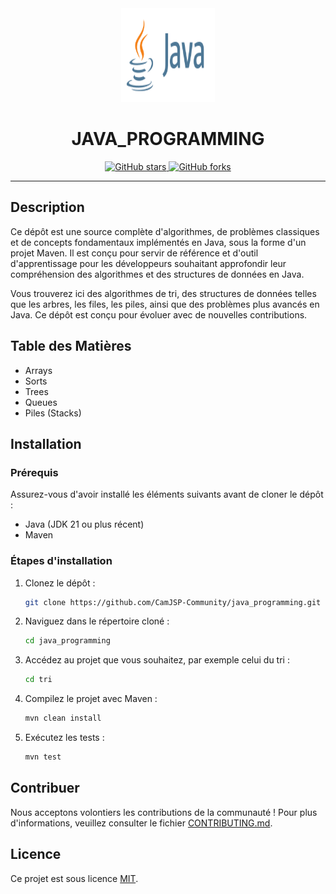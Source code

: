 <!-- Logo -->
<div align="center">
  <img src="./java.svg" alt="Java Logo" width="150" height="150">
</div>

<!-- Title -->
<h1 align="center">JAVA_PROGRAMMING</h1>

<!-- Badges -->
<p align="center">
  <a href="https://github.com/CamJSP-Community/java_programming/stargazers">
    <img src="https://img.shields.io/github/stars/CamJSP-Community/java_programming?style=for-the-badge" alt="GitHub stars">
  </a>
  <a href="https://github.com/CamJSP-Community/java_programming/network/members">
    <img src="https://img.shields.io/github/forks/CamJSP-Community/java_programming?style=for-the-badge" alt="GitHub forks">
  </a>
</p>

---

## Description

Ce dépôt est une source complète d'algorithmes, de problèmes classiques et de concepts fondamentaux implémentés en Java, sous la forme d'un projet Maven. Il est conçu pour servir de référence et d'outil d'apprentissage pour les développeurs souhaitant approfondir leur compréhension des algorithmes et des structures de données en Java.

Vous trouverez ici des algorithmes de tri, des structures de données telles que les arbres, les files, les piles, ainsi que des problèmes plus avancés en Java. Ce dépôt est conçu pour évoluer avec de nouvelles contributions.

## Table des Matières

- Arrays
- Sorts
- Trees
- Queues
- Piles (Stacks)

## Installation

### Prérequis

Assurez-vous d'avoir installé les éléments suivants avant de cloner le dépôt :

- Java (JDK 21 ou plus récent)
- Maven

### Étapes d'installation

1. Clonez le dépôt :
   ```bash
   git clone https://github.com/CamJSP-Community/java_programming.git
   ```

2. Naviguez dans le répertoire cloné :
   ```bash
   cd java_programming
   ```

3. Accédez au projet que vous souhaitez, par exemple celui du tri :
   ```bash
   cd tri
   ```

4. Compilez le projet avec Maven :
   ```bash
   mvn clean install
   ```

5. Exécutez les tests :
   ```bash
   mvn test
   ```

## Contribuer

Nous acceptons volontiers les contributions de la communauté ! Pour plus d'informations, veuillez consulter le fichier [CONTRIBUTING.md](./CONTRIBUTING.md).

## Licence

Ce projet est sous licence [MIT](./LICENSE).
